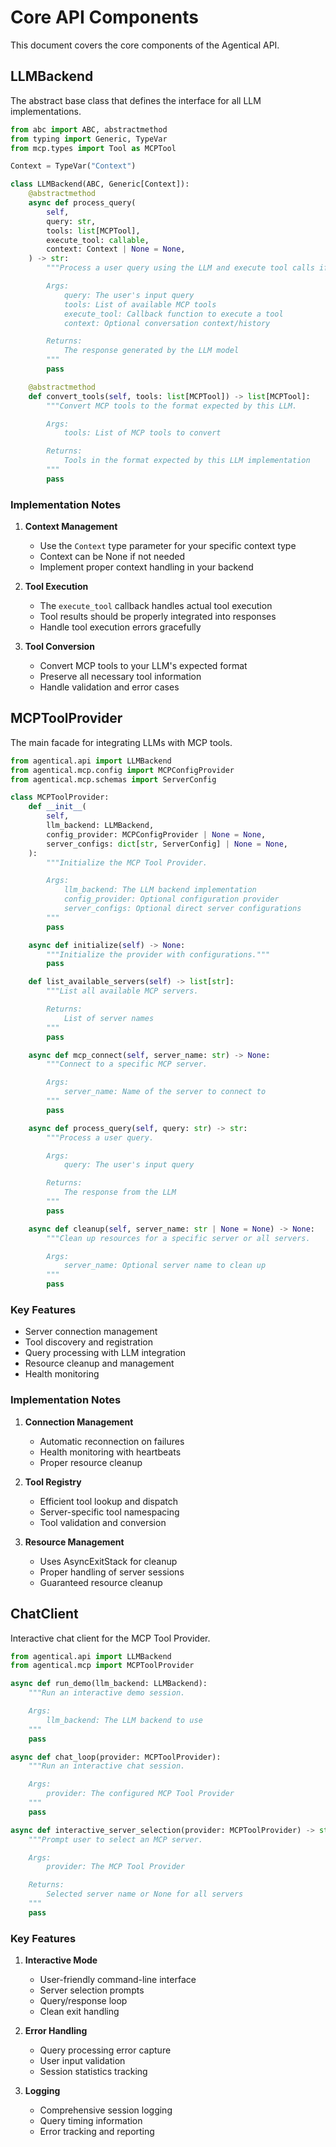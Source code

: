 # Core API Components

This document covers the core components of the Agentical API.

## LLMBackend

The abstract base class that defines the interface for all LLM implementations.

```python
from abc import ABC, abstractmethod
from typing import Generic, TypeVar
from mcp.types import Tool as MCPTool

Context = TypeVar("Context")

class LLMBackend(ABC, Generic[Context]):
    @abstractmethod
    async def process_query(
        self,
        query: str,
        tools: list[MCPTool],
        execute_tool: callable,
        context: Context | None = None,
    ) -> str:
        """Process a user query using the LLM and execute tool calls if needed.

        Args:
            query: The user's input query
            tools: List of available MCP tools
            execute_tool: Callback function to execute a tool
            context: Optional conversation context/history

        Returns:
            The response generated by the LLM model
        """
        pass

    @abstractmethod
    def convert_tools(self, tools: list[MCPTool]) -> list[MCPTool]:
        """Convert MCP tools to the format expected by this LLM.

        Args:
            tools: List of MCP tools to convert

        Returns:
            Tools in the format expected by this LLM implementation
        """
        pass
```

### Implementation Notes

1. **Context Management**
   - Use the `Context` type parameter for your specific context type
   - Context can be None if not needed
   - Implement proper context handling in your backend

2. **Tool Execution**
   - The `execute_tool` callback handles actual tool execution
   - Tool results should be properly integrated into responses
   - Handle tool execution errors gracefully

3. **Tool Conversion**
   - Convert MCP tools to your LLM's expected format
   - Preserve all necessary tool information
   - Handle validation and error cases

## MCPToolProvider

The main facade for integrating LLMs with MCP tools.

```python
from agentical.api import LLMBackend
from agentical.mcp.config import MCPConfigProvider
from agentical.mcp.schemas import ServerConfig

class MCPToolProvider:
    def __init__(
        self,
        llm_backend: LLMBackend,
        config_provider: MCPConfigProvider | None = None,
        server_configs: dict[str, ServerConfig] | None = None,
    ):
        """Initialize the MCP Tool Provider.

        Args:
            llm_backend: The LLM backend implementation
            config_provider: Optional configuration provider
            server_configs: Optional direct server configurations
        """
        pass

    async def initialize(self) -> None:
        """Initialize the provider with configurations."""
        pass

    def list_available_servers(self) -> list[str]:
        """List all available MCP servers.

        Returns:
            List of server names
        """
        pass

    async def mcp_connect(self, server_name: str) -> None:
        """Connect to a specific MCP server.

        Args:
            server_name: Name of the server to connect to
        """
        pass

    async def process_query(self, query: str) -> str:
        """Process a user query.

        Args:
            query: The user's input query

        Returns:
            The response from the LLM
        """
        pass

    async def cleanup(self, server_name: str | None = None) -> None:
        """Clean up resources for a specific server or all servers.

        Args:
            server_name: Optional server name to clean up
        """
        pass
```

### Key Features

- Server connection management
- Tool discovery and registration
- Query processing with LLM integration
- Resource cleanup and management
- Health monitoring

### Implementation Notes

1. **Connection Management**
   - Automatic reconnection on failures
   - Health monitoring with heartbeats
   - Proper resource cleanup

2. **Tool Registry**
   - Efficient tool lookup and dispatch
   - Server-specific tool namespacing
   - Tool validation and conversion

3. **Resource Management**
   - Uses AsyncExitStack for cleanup
   - Proper handling of server sessions
   - Guaranteed resource cleanup

## ChatClient

Interactive chat client for the MCP Tool Provider.

```python
from agentical.api import LLMBackend
from agentical.mcp import MCPToolProvider

async def run_demo(llm_backend: LLMBackend):
    """Run an interactive demo session.

    Args:
        llm_backend: The LLM backend to use
    """
    pass

async def chat_loop(provider: MCPToolProvider):
    """Run an interactive chat session.

    Args:
        provider: The configured MCP Tool Provider
    """
    pass

async def interactive_server_selection(provider: MCPToolProvider) -> str | None:
    """Prompt user to select an MCP server.

    Args:
        provider: The MCP Tool Provider

    Returns:
        Selected server name or None for all servers
    """
    pass
```

### Key Features

1. **Interactive Mode**
   - User-friendly command-line interface
   - Server selection prompts
   - Query/response loop
   - Clean exit handling

2. **Error Handling**
   - Query processing error capture
   - User input validation
   - Session statistics tracking

3. **Logging**
   - Comprehensive session logging
   - Query timing information
   - Error tracking and reporting